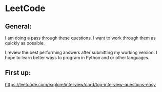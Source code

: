 # LeetCode

## General:

I am doing a pass through these questions. I want to work through them as quickly as possible. 

I review the best performing answers after submitting my working version. I hope to learn better ways to program in Python and or other languages.

## First up:

https://leetcode.com/explore/interview/card/top-interview-questions-easy


